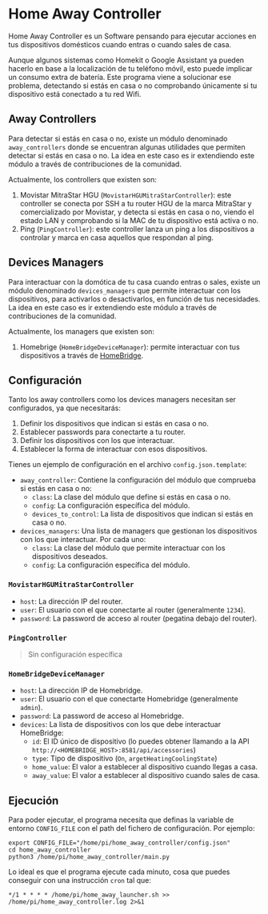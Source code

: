 # Home Away Controller

Home Away Controller es un Software pensando para ejecutar acciones en tus dispositivos domésticos cuando entras o 
cuando sales de casa.

Aunque algunos sistemas como Homekit o Google Assistant ya pueden hacerlo en base a la localización de tu teléfono 
móvil, esto puede implicar un consumo extra de batería. Este programa viene a solucionar ese problema, detectando si 
estás en casa o no comprobando únicamente si tu dispositivo está conectado a tu red Wifi.

## Away Controllers
Para detectar si estás en casa o no, existe un módulo denominado `away_controllers` donde se encuentran algunas 
utilidades que permiten detectar si estás en casa o no. La idea en este caso es ir extendiendo este módulo a través de
contribuciones de la comunidad.

Actualmente, los controllers que existen son:

1. Movistar MitraStar HGU (`MovistarHGUMitraStarController`): este controller se conecta por SSH a tu router HGU de la
marca MitraStar y comercializado por Movistar, y detecta si estás en casa o no, viendo el estado LAN y comprobando si la
MAC de tu dispositivo está activa o no.
2. Ping (`PingController`): este controller lanza un ping a los dispositivos a controlar y marca en casa aquellos que 
respondan al ping. 

## Devices Managers
Para interactuar con la domótica de tu casa cuando entras o sales, existe un módulo denominado `devices_managers` que
permite interactuar con los dispositivos, para activarlos o desactivarlos, en función de tus necesidades. La idea en 
este caso es ir extendiendo este módulo a través de contribuciones de la comunidad.

Actualmente, los managers que existen son:

1. Homebrige (`HomeBridgeDeviceManager`): permite interactuar con tus dispositivos a través de
[HomeBridge](https://homebridge.io). 

## Configuración

Tanto los away controllers como los devices managers necesitan ser configurados, ya que necesitarás:

1. Definir los dispositivos que indican si estás en casa o no.
2. Establecer passwords para conectarte a tu router.
3. Definir los dispositivos con los que interactuar.
4. Establecer la forma de interactuar con esos dispositivos. 

Tienes un ejemplo de configuración en el archivo `config.json.template`:

* `away_controller`: Contiene la configuración del módulo que comprueba si estás en casa o no:
  * `class`: La clase del módulo que define si estás en casa o no.
  * `config`: La configuración específica del módulo.
  * `devices_to_control`: La lista de dispositivos que indican si estás en casa o no.
* `devices_managers`: Una lista de managers que gestionan los dispositivos con los que interactuar. Por cada uno:
  * `class`: La clase del módulo que permite interactuar con los dispositivos deseados.
  * `config`: La configuración específica del módulo.

### `MovistarHGUMitraStarController`

* `host`: La dirección IP del router.
* `user`: El usuario con el que conectarte al router (generalmente `1234`).
* `password`: La password de acceso al router (pegatina debajo del router).

### `PingController`

> Sin configuración específica

### `HomeBridgeDeviceManager`

* `host`: La dirección IP de Homebridge.
* `user`: El usuario con el que conectarte Homebridge (generalmente `admin`).
* `password`: La password de acceso al Homebridge.
* `devices`: La lista de dispositivos con los que debe interactuar HomeBridge:
  * `id`: El ID único de dispositivo (lo puedes obtener llamando a la API `http://<HOMEBRIDGE_HOST>:8581/api/accessories`)
  * `type`: Tipo de dispositivo (`On`, `argetHeatingCoolingState`)
  * `home_value`: El valor a establecer al dispositivo cuando llegas a casa.
  * `away_value`: El valor a establecer al dispositivo cuando sales de casa.

## Ejecución

Para poder ejecutar, el programa necesita que definas la variable de entorno `CONFIG_FILE` con el path del fichero de 
configuración. Por ejemplo:

```
export CONFIG_FILE="/home/pi/home_away_controller/config.json"
cd home_away_controller
python3 /home/pi/home_away_controller/main.py
```

Lo ideal es que el programa ejecute cada minuto, cosa que puedes conseguir con una instrucción `cron` tal que:

```
*/1 * * * * /home/pi/home_away_launcher.sh >> /home/pi/home_away_controller.log 2>&1
```


